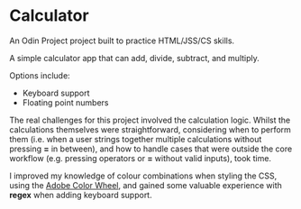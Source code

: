 # Calculator
An Odin Project project built to practice HTML/JSS/CS skills.

A simple calculator app that can add, divide, subtract, and multiply.

Options include:
* Keyboard support
* Floating point numbers

The real challenges for this project involved the calculation logic. Whilst the calculations themselves were straightforward, considering when to perform them (i.e. when a user strings together multiple calculations without pressing **=** in between), and how to handle cases that were outside the core workflow (e.g. pressing operators or **=** without valid inputs), took time.

I improved my knowledge of colour combinations when styling the CSS, using the [Adobe Color Wheel](https://color.adobe.com/create), and gained some valuable experience with **regex** when adding keyboard support.


